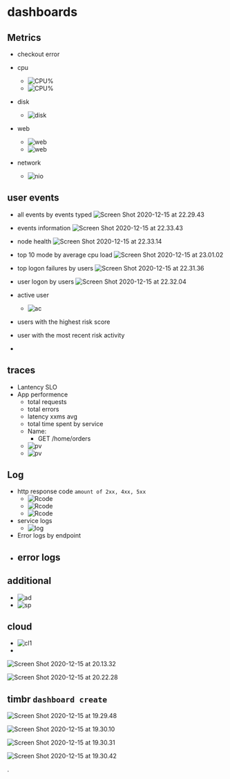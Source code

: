 


# dashboards



## Metrics
- checkout error

- cpu
  - ![CPU%](https://i.imgur.com/suZngCp.png)
  - ![CPU%](./db/cpus.png)
- disk
  - ![disk](https://i.imgur.com/xwI6U4J.png)
- web
  - ![web](https://i.imgur.com/rjkiNRq.png)
  - ![web](./db/sla.png)
- network
  - ![nio](./db/nio.png)


## user events

- all events by events typed
![Screen Shot 2020-12-15 at 22.29.43](https://i.imgur.com/R0XNWSz.png)

- events information
![Screen Shot 2020-12-15 at 22.33.43](https://i.imgur.com/w5Nl3SS.png)

- node health
![Screen Shot 2020-12-15 at 22.33.14](https://i.imgur.com/Z7OXoK8.png)

- top 10 mode by average cpu load
![Screen Shot 2020-12-15 at 23.01.02](https://i.imgur.com/RZSvpIH.png)

- top logon failures by users
![Screen Shot 2020-12-15 at 22.31.36](https://i.imgur.com/CgMCgj9.png)

- user logon by users
![Screen Shot 2020-12-15 at 22.32.04](https://i.imgur.com/1LqBFi6.png)


- active user
  - ![ac](./db/ac.png)


- users with the highest risk score
- user with the most recent risk activity
-



## traces
- Lantency SLO
- App performence
  - total requests
  - total errors
  - latency xxms avg
  - total time spent by service
  - Name:
      - GET /home/orders
  - ![pv](./db/pv.png)
  - ![pv](./db/pv2.png)


## Log
- http response code `amount of 2xx, 4xx, 5xx`
  - ![Rcode](./db/rcode1.png)
  - ![Rcode](./db/rcode2.png)
  - ![Rcode](./db/rcd2.png)
- service logs
  - ![log](https://i.imgur.com/gwWmGpR.png)
- Error logs by endpoint
- error logs
  -

## additional
- ![ad](./db/ad.png)
- ![sp](./db/sp.png)

## cloud
- ![cl1](./db/cl1.png)
-


![Screen Shot 2020-12-15 at 20.13.32](https://i.imgur.com/4fQOy4V.png)

![Screen Shot 2020-12-15 at 20.22.28](https://i.imgur.com/GzBqj35.png)


## timbr `dashboard create`


![Screen Shot 2020-12-15 at 19.29.48](https://i.imgur.com/wq2Ygl8.png)

![Screen Shot 2020-12-15 at 19.30.10](https://i.imgur.com/ElLPsPj.png)

![Screen Shot 2020-12-15 at 19.30.31](https://i.imgur.com/2rjYQnc.png)

![Screen Shot 2020-12-15 at 19.30.42](https://i.imgur.com/Mu9wZfd.png)

























.

